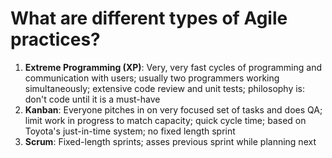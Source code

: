 # What are different types of Agile practices? 

1. **Extreme Programming (XP)**: Very, very fast cycles of programming and communication with users; usually two programmers working simultaneously; extensive code review and unit tests; philosophy is: don't code until it is a must-have 
2. **Kanban**: Everyone pitches in on very focused set of tasks and does QA; limit work in progress to match capacity; quick cycle time; based on Toyota's just-in-time system; no fixed length sprint
3. **Scrum**: Fixed-length sprints; asses previous sprint while planning next